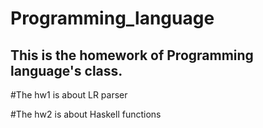 Programming_language
==================
This is the homework of Programming language's class.
-------------------------------
#The hw1 is about LR parser

#The hw2 is about Haskell functions
